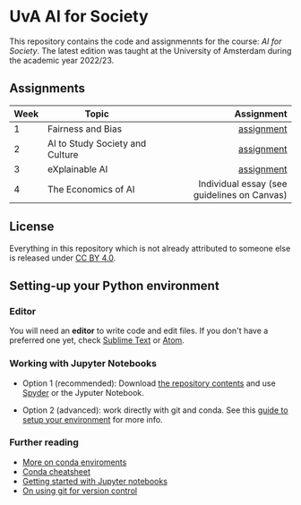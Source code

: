 # UvA AI for Society

This repository contains the code and assignmennts for the course: *AI for Society*. 
The latest edition was taught at the University of Amsterdam during the academic year 2022/23.

## Assignments

| Week         | Topic           | Assignment  |
| ------------- |-------------| -----:|
| 1      | Fairness and Bias | <a href='week_1/assignment/Machine Bias.ipynb'>assignment</a> |
| 2      | AI to Study Society and Culture | <a href='week_2/assignment/Charting the debate on digital economy.ipynb'>assignment</a> |
| 3      | eXplainable AI | <a href='week_3/assignment/Civility in Communication.ipynb'>assignment</a> |
| 4      | The Economics of AI | Individual essay (see guidelines on Canvas) |

## License

Everything in this repository which is not already attributed to someone else is released under [CC BY 4.0](https://creativecommons.org/licenses/by/4.0/). 

## Setting-up your Python environment

### Editor

You will need an **editor** to write code and edit files. If you don't have a preferred one yet, check [Sublime Text](https://www.sublimetext.com/) or [Atom](https://atom.io/).

### Working with Jupyter Notebooks

* Option 1 (recommended): Download [the repository contents](https://github.com/Giovanni1085/UvA_AIforSociety) and use [Spyder](https://www.spyder-ide.org) or the Jyputer Notebook.

* Option 2 (advanced): work directly with git and conda. See this [guide to setup your environment](https://github.com/Giovanni1085/UvA_CDH_2020/blob/master/setup.md) for more info.

### Further reading

* [More on conda enviroments](https://docs.conda.io/projects/conda/en/latest/user-guide/tasks/manage-environments.html)
* [Conda cheatsheet](https://docs.conda.io/projects/conda/en/4.6.0/_downloads/52a95608c49671267e40c689e0bc00ca/conda-cheatsheet.pdf)
* [Getting started with Jupyter notebooks](https://medium.com/codingthesmartway-com-blog/getting-started-with-jupyter-notebook-for-python-4e7082bd5d46)
* [On using git for version control](https://alan-turing-institute.github.io/rse-course/html/module04_version_control_with_git/index.html)
